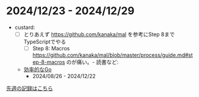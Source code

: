 # 2024/12/23 - 2024/12/29

- custard:
    - [ ] とりあえず <https://github.com/kanaka/mal> を参考にStep 8までTypeScriptでやる
        - [ ] Step 8: Macros <https://github.com/kanaka/mal/blob/master/process/guide.md#step-8-macros>
のが痛い。- 読書など:
    - [効率的なGo](https://www.oreilly.co.jp//books/9784814400539/)
        - 2024/08/26 - 2024/12/22

[先週の記録はこちら](https://github.com/igrep/daily-commits/blob/8f6a51c04cdc170271e7ae1247113dac886f189e/yesterday.md)

